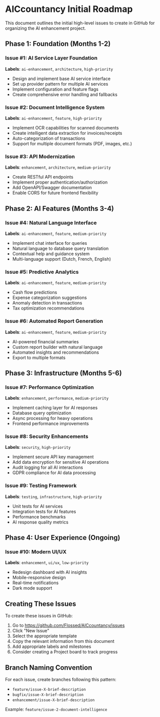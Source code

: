 # AICcountancy Initial Roadmap

This document outlines the initial high-level issues to create in GitHub for organizing the AI enhancement project.

## Phase 1: Foundation (Months 1-2)

### Issue #1: AI Service Layer Foundation
**Labels**: `ai-enhancement`, `architecture`, `high-priority`
- Design and implement base AI service interface
- Set up provider pattern for multiple AI services
- Implement configuration and feature flags
- Create comprehensive error handling and fallbacks

### Issue #2: Document Intelligence System
**Labels**: `ai-enhancement`, `feature`, `high-priority`
- Implement OCR capabilities for scanned documents
- Create intelligent data extraction for invoices/receipts
- Auto-categorization of transactions
- Support for multiple document formats (PDF, images, etc.)

### Issue #3: API Modernization
**Labels**: `enhancement`, `architecture`, `medium-priority`
- Create RESTful API endpoints
- Implement proper authentication/authorization
- Add OpenAPI/Swagger documentation
- Enable CORS for future frontend flexibility

## Phase 2: AI Features (Months 3-4)

### Issue #4: Natural Language Interface
**Labels**: `ai-enhancement`, `feature`, `medium-priority`
- Implement chat interface for queries
- Natural language to database query translation
- Contextual help and guidance system
- Multi-language support (Dutch, French, English)

### Issue #5: Predictive Analytics
**Labels**: `ai-enhancement`, `feature`, `medium-priority`
- Cash flow predictions
- Expense categorization suggestions
- Anomaly detection in transactions
- Tax optimization recommendations

### Issue #6: Automated Report Generation
**Labels**: `ai-enhancement`, `feature`, `medium-priority`
- AI-powered financial summaries
- Custom report builder with natural language
- Automated insights and recommendations
- Export to multiple formats

## Phase 3: Infrastructure (Months 5-6)

### Issue #7: Performance Optimization
**Labels**: `enhancement`, `performance`, `medium-priority`
- Implement caching layer for AI responses
- Database query optimization
- Async processing for heavy operations
- Frontend performance improvements

### Issue #8: Security Enhancements
**Labels**: `security`, `high-priority`
- Implement secure API key management
- Add data encryption for sensitive AI operations
- Audit logging for all AI interactions
- GDPR compliance for AI data processing

### Issue #9: Testing Framework
**Labels**: `testing`, `infrastructure`, `high-priority`
- Unit tests for AI services
- Integration tests for AI features
- Performance benchmarks
- AI response quality metrics

## Phase 4: User Experience (Ongoing)

### Issue #10: Modern UI/UX
**Labels**: `enhancement`, `ui/ux`, `low-priority`
- Redesign dashboard with AI insights
- Mobile-responsive design
- Real-time notifications
- Dark mode support

## Creating These Issues

To create these issues in GitHub:

1. Go to https://github.com/Flossed/AICcountancy/issues
2. Click "New Issue"
3. Select the appropriate template
4. Copy the relevant information from this document
5. Add appropriate labels and milestones
6. Consider creating a Project board to track progress

## Branch Naming Convention

For each issue, create branches following this pattern:
- `feature/issue-X-brief-description`
- `bugfix/issue-X-brief-description`
- `enhancement/issue-X-brief-description`

Example: `feature/issue-2-document-intelligence`